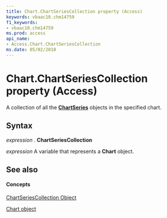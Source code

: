 ```yaml
---
title: Chart.ChartSeriesCollection property (Access)
keywords: vbaac10.chm14759
f1_keywords:
- vbaac10.chm14759
ms.prod: access
api_name:
- Access.Chart.ChartSeriesCollection
ms.date: 05/02/2018
---
```



# Chart.ChartSeriesCollection property (Access)

A collection of all the **[ChartSeries](Access.ChartSeries.md)** objects in the specified chart.


## Syntax

 _expression_ . **ChartSeriesCollection**

 _expression_ A variable that represents a **Chart** object.


## See also


#### Concepts


[ChartSeriesCollection Object](Access.ChartSeriesCollection.md)

[Chart object](Access.Chart.md)